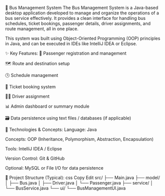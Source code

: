 🚌 Bus Management System
The Bus Management System is a Java-based desktop application developed to manage and organize the operations of a bus service effectively. It provides a clean interface for handling bus schedules, ticket bookings, passenger details, driver assignments, and route management, all in one place.

This system was built using Object-Oriented Programming (OOP) principles in Java, and can be executed in IDEs like IntelliJ IDEA or Eclipse.

✨ Key Features:
🧍 Passenger registration and management

🗺️ Route and destination setup

🕒 Schedule management

🎫 Ticket booking system

🧑‍✈️ Driver assignment

📊 Admin dashboard or summary module

🗃️ Data persistence using text files / databases (if applicable)

🧠 Technologies & Concepts:
Language: Java

Concepts: OOP (Inheritance, Polymorphism, Abstraction, Encapsulation)

Tools: IntelliJ IDEA / Eclipse

Version Control: Git & GitHub

Optional: MySQL or File I/O for data persistence

📂 Project Structure (Typical):
css
Copy
Edit
src/
├── Main.java
├── model/
│   ├── Bus.java
│   ├── Driver.java
│   └── Passenger.java
├── service/
│   └── BusService.java
└── ui/
    └── BusManagementUI.java
